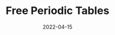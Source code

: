 ---
title: Free Periodic Tables
id: freeperiodictables
tech: 11ty, Figma
img: /images/code/freeperiodictables.png
date: 2022-04-15
link: https://periodictables.zacharyc.site
---